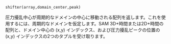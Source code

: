 ```
shifter(array,domain_center,peak)
```

圧力擾乱中心が周期的なドメインの中心に移動される配列を返します。これを使用するには、周期的なドメインを仮定します。SAM 3D+時間または2D+時間の配列と、ドメイン中心の (x,y) インデックス、および圧力擾乱ピークの位置の (x,y) インデックスの2つのタプルを受け取ります。
